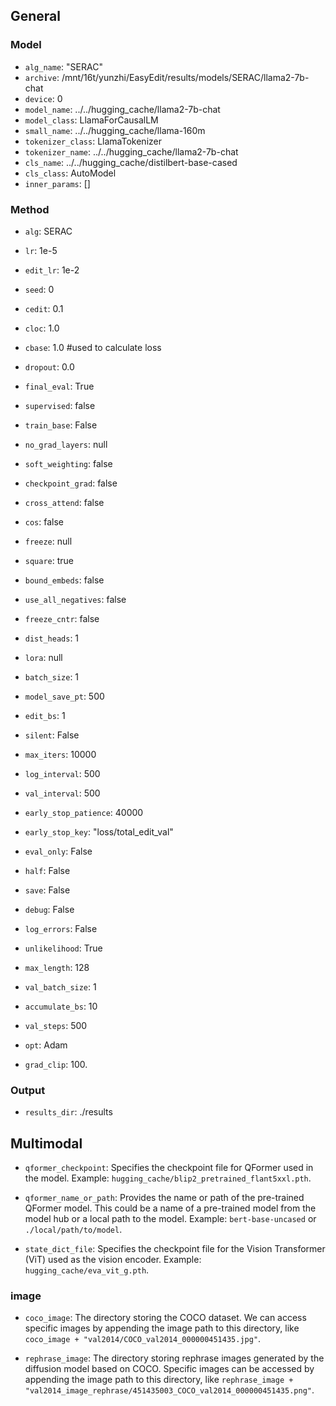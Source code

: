 ## General
### Model
- `alg_name`: "SERAC"
- `archive`: /mnt/16t/yunzhi/EasyEdit/results/models/SERAC/llama2-7b-chat
- `device`: 0
- `model_name`: ../../hugging_cache/llama2-7b-chat
- `model_class`: LlamaForCausalLM
- `small_name`: ../../hugging_cache/llama-160m
- `tokenizer_class`: LlamaTokenizer
- `tokenizer_name`: ../../hugging_cache/llama2-7b-chat
- `cls_name`: ../../hugging_cache/distilbert-base-cased
- `cls_class`: AutoModel
- `inner_params`: []

### Method

- `alg`: SERAC
- `lr`: 1e-5
- `edit_lr`: 1e-2
- `seed`: 0
- `cedit`: 0.1
- `cloc`: 1.0
- `cbase`: 1.0 #used to calculate loss
- `dropout`: 0.0
- `final_eval`: True
- `supervised`: false
- `train_base`: False
- `no_grad_layers`: null
- `soft_weighting`: false
- `checkpoint_grad`: false
- `cross_attend`: false
- `cos`: false
- `freeze`: null
- `square`: true
- `bound_embeds`: false
- `use_all_negatives`: false
- `freeze_cntr`: false
- `dist_heads`: 1
- `lora`: null

- `batch_size`: 1
- `model_save_pt`: 500
- `edit_bs`: 1
- `silent`: False
- `max_iters`: 10000
- `log_interval`: 500
- `val_interval`: 500
- `early_stop_patience`: 40000
- `early_stop_key`: "loss/total_edit_val"
- `eval_only`: False
- `half`: False
- `save`: False
- `debug`: False
- `log_errors`: False
- `unlikelihood`: True
- `max_length`: 128

- `val_batch_size`: 1
- `accumulate_bs`: 10
- `val_steps`: 500
- `opt`: Adam
- `grad_clip`: 100.

### Output
- `results_dir`: ./results

## Multimodal
- `qformer_checkpoint`: Specifies the checkpoint file for QFormer used in the model. Example: `hugging_cache/blip2_pretrained_flant5xxl.pth`.

- `qformer_name_or_path`: Provides the name or path of the pre-trained QFormer model. This could be a name of a pre-trained model from the model hub or a local path to the model. Example: `bert-base-uncased` or `./local/path/to/model`.

- `state_dict_file`: Specifies the checkpoint file for the Vision Transformer (ViT) used as the vision encoder. Example: `hugging_cache/eva_vit_g.pth`.

### image
- `coco_image`:  The directory storing the COCO dataset. We can access specific images by appending the image path to this directory, like `coco_image + "val2014/COCO_val2014_000000451435.jpg"`.

- `rephrase_image`: The directory storing rephrase images generated by the diffusion model based on COCO. Specific images can be accessed by appending the image path to this directory, like `rephrase_image + "val2014_image_rephrase/451435003_COCO_val2014_000000451435.png"`.